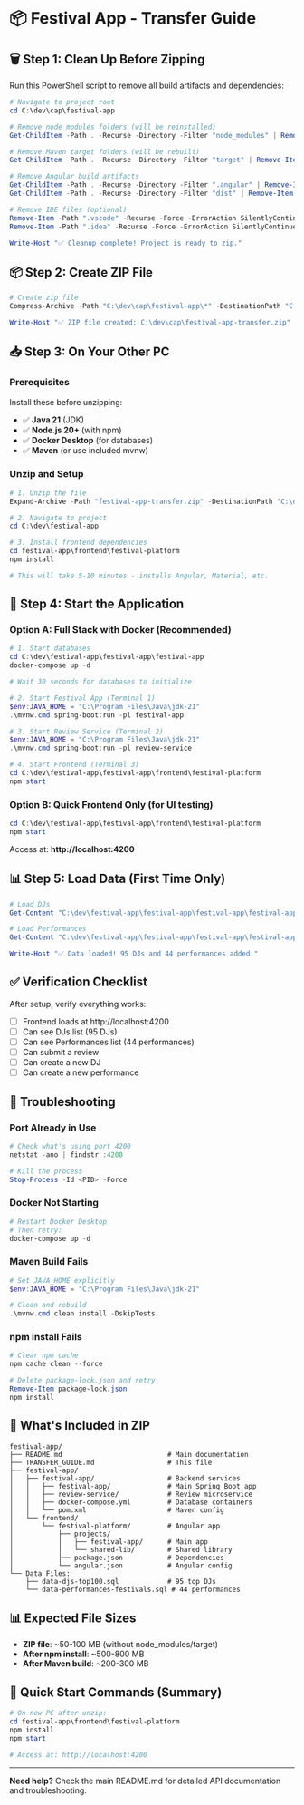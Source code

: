 # 📦 Festival App - Transfer Guide

## 🗑️ Step 1: Clean Up Before Zipping

Run this PowerShell script to remove all build artifacts and dependencies:

```powershell
# Navigate to project root
cd C:\dev\cap\festival-app

# Remove node_modules folders (will be reinstalled)
Get-ChildItem -Path . -Recurse -Directory -Filter "node_modules" | Remove-Item -Recurse -Force

# Remove Maven target folders (will be rebuilt)
Get-ChildItem -Path . -Recurse -Directory -Filter "target" | Remove-Item -Recurse -Force

# Remove Angular build artifacts
Get-ChildItem -Path . -Recurse -Directory -Filter ".angular" | Remove-Item -Recurse -Force
Get-ChildItem -Path . -Recurse -Directory -Filter "dist" | Remove-Item -Recurse -Force

# Remove IDE files (optional)
Remove-Item -Path ".vscode" -Recurse -Force -ErrorAction SilentlyContinue
Remove-Item -Path ".idea" -Recurse -Force -ErrorAction SilentlyContinue

Write-Host "✅ Cleanup complete! Project is ready to zip."
```

## 📦 Step 2: Create ZIP File

```powershell
# Create zip file
Compress-Archive -Path "C:\dev\cap\festival-app\*" -DestinationPath "C:\dev\cap\festival-app-transfer.zip" -Force

Write-Host "✅ ZIP file created: C:\dev\cap\festival-app-transfer.zip"
```

## 📥 Step 3: On Your Other PC

### Prerequisites
Install these before unzipping:
- ✅ **Java 21** (JDK)
- ✅ **Node.js 20+** (with npm)
- ✅ **Docker Desktop** (for databases)
- ✅ **Maven** (or use included mvnw)

### Unzip and Setup

```powershell
# 1. Unzip the file
Expand-Archive -Path "festival-app-transfer.zip" -DestinationPath "C:\dev\festival-app"

# 2. Navigate to project
cd C:\dev\festival-app

# 3. Install frontend dependencies
cd festival-app\frontend\festival-platform
npm install

# This will take 5-10 minutes - installs Angular, Material, etc.
```

## 🚀 Step 4: Start the Application

### Option A: Full Stack with Docker (Recommended)

```powershell
# 1. Start databases
cd C:\dev\festival-app\festival-app\festival-app
docker-compose up -d

# Wait 30 seconds for databases to initialize

# 2. Start Festival App (Terminal 1)
$env:JAVA_HOME = "C:\Program Files\Java\jdk-21"
.\mvnw.cmd spring-boot:run -pl festival-app

# 3. Start Review Service (Terminal 2)
$env:JAVA_HOME = "C:\Program Files\Java\jdk-21"
.\mvnw.cmd spring-boot:run -pl review-service

# 4. Start Frontend (Terminal 3)
cd C:\dev\festival-app\festival-app\frontend\festival-platform
npm start
```

### Option B: Quick Frontend Only (for UI testing)

```powershell
cd C:\dev\festival-app\festival-app\frontend\festival-platform
npm start
```

Access at: **http://localhost:4200**

## 📊 Step 5: Load Data (First Time Only)

```powershell
# Load DJs
Get-Content "C:\dev\festival-app\festival-app\festival-app\festival-app\src\main\resources\data-djs-top100.sql" | docker exec -i festival-postgres psql -U festival_user -d festival_db

# Load Performances
Get-Content "C:\dev\festival-app\festival-app\festival-app\festival-app\src\main\resources\data-performances-festivals.sql" | docker exec -i festival-postgres psql -U festival_user -d festival_db

Write-Host "✅ Data loaded! 95 DJs and 44 performances added."
```

## ✅ Verification Checklist

After setup, verify everything works:

- [ ] Frontend loads at http://localhost:4200
- [ ] Can see DJs list (95 DJs)
- [ ] Can see Performances list (44 performances)
- [ ] Can submit a review
- [ ] Can create a new DJ
- [ ] Can create a new performance

## 🐛 Troubleshooting

### Port Already in Use
```powershell
# Check what's using port 4200
netstat -ano | findstr :4200

# Kill the process
Stop-Process -Id <PID> -Force
```

### Docker Not Starting
```powershell
# Restart Docker Desktop
# Then retry:
docker-compose up -d
```

### Maven Build Fails
```powershell
# Set JAVA_HOME explicitly
$env:JAVA_HOME = "C:\Program Files\Java\jdk-21"

# Clean and rebuild
.\mvnw.cmd clean install -DskipTests
```

### npm install Fails
```powershell
# Clear npm cache
npm cache clean --force

# Delete package-lock.json and retry
Remove-Item package-lock.json
npm install
```

## 📁 What's Included in ZIP

```
festival-app/
├── README.md                          # Main documentation
├── TRANSFER_GUIDE.md                  # This file
├── festival-app/
│   ├── festival-app/                  # Backend services
│   │   ├── festival-app/              # Main Spring Boot app
│   │   ├── review-service/            # Review microservice
│   │   ├── docker-compose.yml         # Database containers
│   │   └── pom.xml                    # Maven config
│   └── frontend/
│       └── festival-platform/         # Angular app
│           ├── projects/
│           │   ├── festival-app/      # Main app
│           │   └── shared-lib/        # Shared library
│           ├── package.json           # Dependencies
│           └── angular.json           # Angular config
└── Data Files:
    ├── data-djs-top100.sql            # 95 top DJs
    └── data-performances-festivals.sql # 44 performances
```

## 📊 Expected File Sizes

- **ZIP file**: ~50-100 MB (without node_modules/target)
- **After npm install**: ~500-800 MB
- **After Maven build**: ~200-300 MB

## 🎯 Quick Start Commands (Summary)

```powershell
# On new PC after unzip:
cd festival-app\frontend\festival-platform
npm install
npm start

# Access at: http://localhost:4200
```

---

**Need help?** Check the main README.md for detailed API documentation and troubleshooting.
